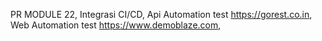 PR MODULE 22, 
Integrasi CI/CD, 
Api Automation test https://gorest.co.in, 
Web Automation test https://www.demoblaze.com, 
